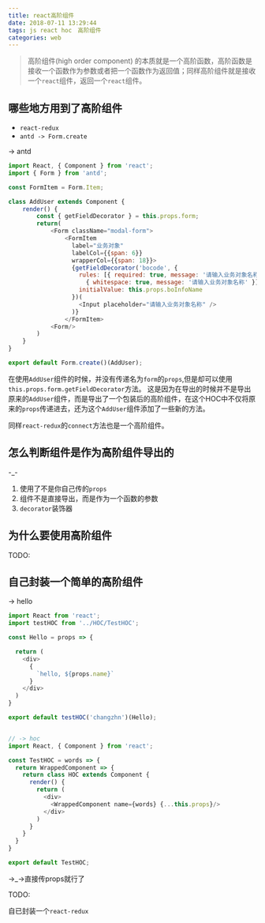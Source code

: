 ```yaml
---
title: react高阶组件
date: 2018-07-11 13:29:44
tags: js react hoc　高阶组件
categories: web
---
```

> 高阶组件(high order component) 的本质就是一个高阶函数，高阶函数是接收一个函数作为参数或者把一个函数作为返回值；同样高阶组件就是接收一个`react`组件，返回一个`react`组件。

## 哪些地方用到了高阶组件
- `react-redux`
- `antd -> Form.create`

-> antd
```js
import React, { Component } from 'react';
import { Form } from 'antd';

const FormItem = Form.Item;

class AddUser extends Component {
    render() {
        const { getFieldDecorator } = this.props.form;
        return(
            <Form className="modal-form">
                <FormItem
                  label="业务对象"
                  labelCol={{span: 6}}
                  wrapperCol={{span: 18}}>
                  {getFieldDecorator('bocode', {
                    rules: [{ required: true, message: '请输入业务对象名称' },
                      { whitespace: true, message: '请输入业务对象名称' }],
                    initialValue: this.props.boInfoName
                  })(
                    <Input placeholder="请输入业务对象名称" />
                  )}
                </FormItem>
            <Form/>
        )
    }
}

export default Form.create()(AddUser);
```
在使用`AddUser`组件的时候，并没有传递名为`form`的`props`,但是却可以使用`this.props.form.getFieldDecorator`方法。
这是因为在导出的时候并不是导出原来的`AddUser`组件，而是导出了一个包装后的高阶组件，在这个HOC中不仅将原来的`props`传递进去，还为这个`AddUser`组件添加了一些新的方法。

同样`react-redux`的`connect`方法也是一个高阶组件。


## 怎么判断组件是作为高阶组件导出的
-_-
1. 使用了不是你自己传的`props`
2. 组件不是直接导出，而是作为一个函数的参数
3. `decorator`装饰器


## 为什么要使用高阶组件
TODO:


## 自己封装一个简单的高阶组件

-> hello
```js
import React from 'react';
import testHOC from '../HOC/TestHOC';

const Hello = props => {

  return (
    <div>
      {
        `hello, ${props.name}`
      }
    </div>
  )
}

export default testHOC('changzhn')(Hello);


// -> hoc
import React, { Component } from 'react';

const TestHOC = words => {
  return WrappedComponent => {
    return class HOC extends Component {
      render() {
        return (
          <div>
            <WrappedComponent name={words} {...this.props}/>
          </div>
        )
      }
    }
  }
}

export default TestHOC;
```

->_->直接传props就行了

TODO:

自已封装一个`react-redux`

